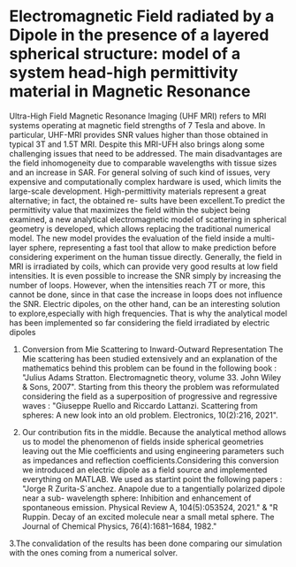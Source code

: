 # Electromagnetic Field radiated by a Dipole in the presence of a layered spherical structure: model of a system head-high permittivity material in Magnetic Resonance

Ultra-High Field Magnetic Resonance Imaging (UHF MRI) refers to MRI systems
operating at magnetic field strengths of 7 Tesla and above. In particular, UHF-MRI
provides SNR values higher than those obtained in typical 3T and 1.5T MRI.
Despite this MRI-UFH also brings along some challenging issues that need to be
addressed. The main disadvantages are the field inhomogeneity due to comparable
wavelengths with tissue sizes and an increase in SAR. For general solving of such kind
of issues, very expensive and computationally complex hardware is used, which limits
the large-scale development.
High-permittivity materials represent a great alternative; in fact, the obtained re-
sults have been excellent.To predict the permittivity value that maximizes the field
within the subject being examined, a new analytical electromagnetic model of scattering in spherical geometry is developed, which allows replacing the traditional numerical
model.
The new model provides the evaluation of the field inside a multi-layer sphere,
representing a fast tool that allow to make prediction before considering experiment on
the human tissue directly.
Generally, the field in MRI is irradiated by coils, which can provide very good results
at low field intensities. It is even possible to increase the SNR simply by increasing the
number of loops. However, when the intensities reach 7T or more, this cannot be done,
since in that case the increase in loops does not influence the SNR.
Electric dipoles, on the other hand, can be an interesting solution to explore,especially
with high frequencies. That is why the analytical model has been implemented so far
considering the field irradiated by electric dipoles

1. Conversion from Mie Scattering to Inward-Outward Representation
The Mie scattering has been studied extensively and an explanation of the mathematics behind this problem can be found in the following book : "Julius Adams Stratton. Electromagnetic theory, volume 33. John Wiley & Sons,
2007". Starting from this theory the problem was reformulated considering the field as a superposition of progressive and regressive waves : "Giuseppe Ruello and Riccardo Lattanzi. Scattering from spheres: A new look into
an old problem. Electronics, 10(2):216, 2021".

2. Our contribution fits in the middle. Because the analytical method allows us to model the phenomenon of fields inside spherical geometries leaving out the Mie coefficients and using engineering parameters such as impedances and reflection coefficients.Considering this conversion we introduced an electric dipole as a field source and implemented everything on MATLAB. We used as startint point the following papers : "Jorge R Zurita-S´anchez. Anapole due to a tangentially polarized dipole near a sub-
wavelength sphere: Inhibition and enhancement of spontaneous emission. Physical
Review A, 104(5):053524, 2021." & "R Ruppin. Decay of an excited molecule near a small metal sphere. The Journal
of Chemical Physics, 76(4):1681–1684, 1982."

3.The convalidation of the results has been done comparing our simulation with the ones coming from a numerical solver.












